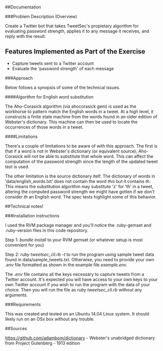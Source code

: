 ##Documentation

###Problem Description (Overview)

Create a Twitter bot that takes TweetSec's propietary algorithm for evaluating password strength, applies it to any message it receives, and reply with the result.

## Features Implemented as Part of the Exercise

* Capture tweets sent to a Twitter account
* Evaluate the 'password strength' of each message

###Approach

Below follows a synopsis of some of the technical issues.

####Algorithm for English word substitution

The Aho-Corasick algorithm (via ahocorasick gem) is used as the workhorse to pattern match the English words in a tweet.  At a high level, it constructs a finite state machine from the words found in an older edition of Webster's dictionary.  This machine can then be used to locate the occurrences of those words in a tweet.

####Limitations

There's a couple of limitations to be aware of with this approach.  The first is that if a word is not in Webster's dictionary (or equivalent source), Aho-Corasick will not be able to substitute that whole word.  This can affect the computation of the password strength since the length of the updated tweet text is used.

The other limitation is the source dictionary itelf.  The dictionary of words in 'data/english_words.txt' does not contain the word *this* but it contains *th*.  This means the substitution algorithm may substitute 'z' for 'th' in a tweet, altering the computed password strength we might have gotten if we don't consider *th* an English word.  The spec tests highlight some of this behavior.

##Technical notes!

###Installation instructions

I used the RVM package manager and you'll notice the .ruby-gemset and .ruby-version files in this code repository.

Step 1: *bundle install* to your RVM gemset (or whatever setup is most convenient for you)

Step 2: *ruby tweetsec_cli.rb -t* to run the program using sample tweet data found in data/sample_tweets.txt.  Otherwise, you need to provide your own *.env* file formatted as shown in the example file *example.env*.

The *.env* file contains all the keys necessary to capture tweets from a Twitter account.  It's expected you will have access to your own keys to your own Twitter account if you wish to run the program with the data of your choice.  Then you will run the file as *ruby tweetsec_cli.rb* without any arguments.

###Requirements

This was created and tested on an Ubuntu 14.04 Linux system.  It should likely run on an OSx box without any trouble.

##Sources

https://github.com/adambom/dictionary - Webster's unabridged dictionary from Project Gutenberg - 1913 edition
